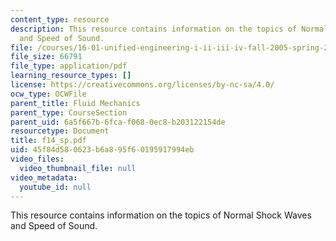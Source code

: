 ```yaml
---
content_type: resource
description: This resource contains information on the topics of Normal Shock Waves
  and Speed of Sound.
file: /courses/16-01-unified-engineering-i-ii-iii-iv-fall-2005-spring-2006/45f84d580623b6a895f60195917994eb_f14_sp.pdf
file_size: 66791
file_type: application/pdf
learning_resource_types: []
license: https://creativecommons.org/licenses/by-nc-sa/4.0/
ocw_type: OCWFile
parent_title: Fluid Mechanics
parent_type: CourseSection
parent_uid: 6a5f667b-6fca-f068-0ec8-b203122154de
resourcetype: Document
title: f14_sp.pdf
uid: 45f84d58-0623-b6a8-95f6-0195917994eb
video_files:
  video_thumbnail_file: null
video_metadata:
  youtube_id: null
---
```

This resource contains information on the topics of Normal Shock Waves and Speed of Sound.